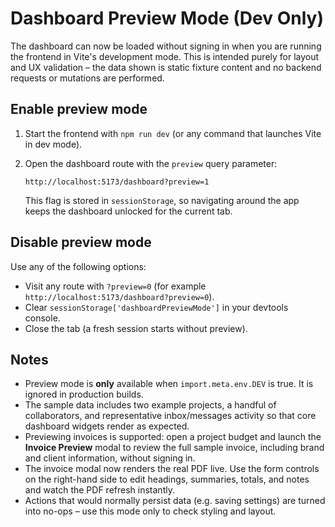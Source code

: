 # Dashboard Preview Mode (Dev Only)

The dashboard can now be loaded without signing in when you are running the
frontend in Vite's development mode. This is intended purely for layout and UX
validation – the data shown is static fixture content and no backend requests or
mutations are performed.

## Enable preview mode

1. Start the frontend with `npm run dev` (or any command that launches Vite in
   dev mode).
2. Open the dashboard route with the `preview` query parameter:

   ```text
   http://localhost:5173/dashboard?preview=1
   ```

   This flag is stored in `sessionStorage`, so navigating around the app keeps
   the dashboard unlocked for the current tab.

## Disable preview mode

Use any of the following options:

* Visit any route with `?preview=0` (for example
  `http://localhost:5173/dashboard?preview=0`).
* Clear `sessionStorage['dashboardPreviewMode']` in your devtools console.
* Close the tab (a fresh session starts without preview).

## Notes

* Preview mode is **only** available when `import.meta.env.DEV` is true. It is
  ignored in production builds.
* The sample data includes two example projects, a handful of collaborators,
  and representative inbox/messages activity so that core dashboard widgets
  render as expected.
* Previewing invoices is supported: open a project budget and launch the
  **Invoice Preview** modal to review the full sample invoice, including brand
  and client information, without signing in.
* The invoice modal now renders the real PDF live. Use the form controls on the
  right-hand side to edit headings, summaries, totals, and notes and watch the
  PDF refresh instantly.
* Actions that would normally persist data (e.g. saving settings) are turned
  into no-ops – use this mode only to check styling and layout.
